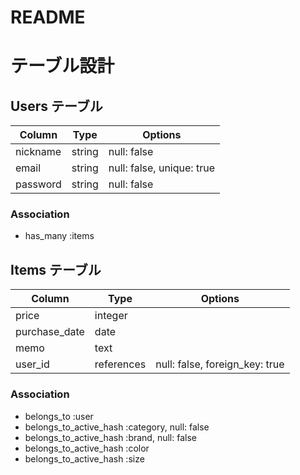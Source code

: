 # README

# テーブル設計

## Users テーブル

| Column   | Type   | Options                   |
| -------- | ------ | ------------------------- |
| nickname | string | null: false               |
| email    | string | null: false, unique: true |
| password | string | null: false               |

### Association
- has_many :items

## Items テーブル

| Column        | Type       | Options                         |
| ------------- | ---------- | ------------------------------- |
| price         | integer    |                                 |
| purchase_date | date       |                                 |
| memo          | text       |                                 |
| user_id       | references | null: false, foreign_key: true  |

### Association
- belongs_to :user
- belongs_to_active_hash :category, null: false
- belongs_to_active_hash :brand, null: false
- belongs_to_active_hash :color
- belongs_to_active_hash :size
